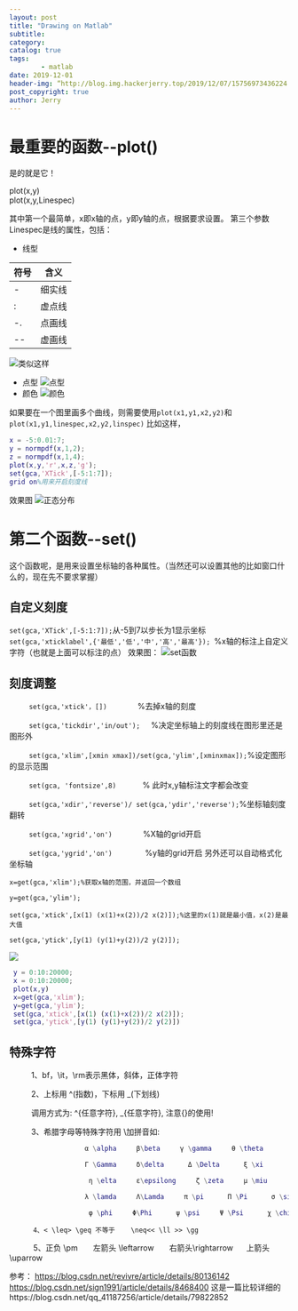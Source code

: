 ```yaml
---
layout: post
title: "Drawing on Matlab"
subtitle:
category: 
catalog: true
tags: 
        - matlab
date: 2019-12-01
header-img: “http://blog.img.hackerjerry.top/2019/12/07/15756973436224.jpg”
post_copyright: true
author: Jerry
---
```


# 最重要的函数--plot()

是的就是它！
<div class="tip inlineBlock important">plot(x,y)<br>plot(x,y,Linespec)</div>

其中第一个最简单，x即x轴的点，y即y轴的点，根据要求设置。
第三个参数Linespec是线的属性，包括：

- 线型
	

| 符号  | 含义 |
| --- | ------ |
| -   | 细实线 |
| :   | 虚点线 |
| -.  | 点画线 |
| --  | 虚画线 |

![类似这样](http://blog.img.hackerjerry.top/1575201928829.png)
- 点型
![点型](http://blog.img.hackerjerry.top/1575202009113.png)
- 颜色
![颜色](http://blog.img.hackerjerry.top/1575202032992.png)

如果要在一个图里画多个曲线，则需要使用`plot(x1,y1,x2,y2)`和`plot(x1,y1,linespec,x2,y2,linspec)`
比如这样，
```matlab
x = -5:0.01:7;
y = normpdf(x,1,2);
z = normpdf(x,1,4);
plot(x,y,'r',x,z,'g');
set(gca,'XTick',[-5:1:7]);
grid on%用来开启刻度线
```
效果图
![正态分布](http://blog.img.hackerjerry.top/1575202790270.png)

# 第二个函数--set()

这个函数呢，是用来设置坐标轴的各种属性。（当然还可以设置其他的比如窗口什么的，现在先不要求掌握）
## 自定义刻度
`set(gca,'XTick',[-5:1:7]);`从-5到7以步长为1显示坐标
`set(gca,'xticklabel',{'最低','低','中','高','最高'}); `%x轴的标注上自定义字符（也就是上面可以标注的点）
效果图：
![set函数](http://blog.img.hackerjerry.top/1575203294887.png)


## 刻度调整

         `set(gca,'xtick'，[])`              %去掉x轴的刻度

         `set(gca,'tickdir','in/out');`     %决定坐标轴上的刻度线在图形里还是图形外

         `set(gca,'xlim',[xmin xmax])/set(gca,'ylim',[xminxmax]);`%设定图形的显示范围

         `set(gca, 'fontsize',8)`            % 此时x,y轴标注文字都会改变

         `set(gca,'xdir','reverse')/ set(gca,'ydir','reverse');`%坐标轴刻度翻转

         `set(gca,'xgrid','on')`              %X轴的grid开启

         `set(gca,'ygrid','on')`               %y轴的grid开启
另外还可以自动格式化坐标轴
```
x=get(gca,'xlim');%获取x轴的范围，并返回一个数组 

y=get(gca,'ylim'); 

set(gca,'xtick',[x(1) (x(1)+x(2))/2 x(2)]);%这里的x(1)就是最小值，x(2)是最大值

set(gca,'ytick',[y(1) (y(1)+y(2))/2 y(2)]); 
```
![](http://blog.img.hackerjerry.top/1575205431988.png)
```matlab
 y = 0:10:20000;
 x = 0:10:20000;
 plot(x,y)
 x=get(gca,'xlim');
 y=get(gca,'ylim');
 set(gca,'xtick',[x(1) (x(1)+x(2))/2 x(2)]);
 set(gca,'ytick',[y(1) (y(1)+y(2))/2 y(2)])
```

## 特殊字符

          1、bf，\it，\rm表示黑体，斜体，正体字符

          2、上标用 ^(指数)，下标用 _(下划线)

          调用方式为: ^{任意字符}, _{任意字符}, 注意{}的使用!

          3、希腊字母等特殊字符用 \加拼音如:
```matlab
                   α \alpha     β\beta     γ \gamma     θ \theta       Θ \Theta

                   Г \Gamma     δ\delta      Δ \Delta      ξ \xi       Ξ \Xi       Ω \Ommiga

                    η \elta     ε\epsilong     ζ \zeta     μ \miu       υ \nu    τ \tau

                   λ \lamda     Λ\Lamda     π \pi      Π \Pi      σ \sigma      \Sigma

                    φ \phi     Φ\Phi      ψ \psi     Ψ \Psi      χ \chi     ω \ommiga
```

          4、< \leq> \geq 不等于    \neq<< \ll >> \gg

           5、正负 \pm       左箭头 \leftarrow       右箭头\rightarrow      上箭头 \uparrow




参考：
https://blog.csdn.net/revivre/article/details/80136142
https://blog.csdn.net/sign1991/article/details/8468400
这是一篇比较详细的https://blog.csdn.net/qq_41187256/article/details/79822852
